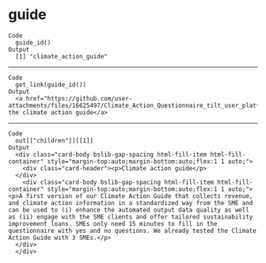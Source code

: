 # guide

    Code
      guide_id()
    Output
      [1] "climate_action_guide"

---

    Code
      get_link(guide_id())
    Output
      <a href="https://github.com/user-attachments/files/16625497/Climate_Action_Questionnaire_tilt_user_platform.xlsx">Download the climate action guide</a>

---

    Code
      out[["children"]][[1]]
    Output
      <div class="card-body bslib-gap-spacing html-fill-item html-fill-container" style="margin-top:auto;margin-bottom:auto;flex:1 1 auto;">
        <div class="card-header"><p>Climate action guide</p>
      </div>
        <div class="card-body bslib-gap-spacing html-fill-item html-fill-container" style="margin-top:auto;margin-bottom:auto;flex:1 1 auto;"><p>A first version of our Climate Action Guide that collects revenue, and climate action information in a standardized way from the SME and can be used to (i) enhance the automated output data quality as well as (ii) engage with the SME clients and offer tailored sustainability improvement loans. SMEs only need 15 minutes to fill in the questionnaire with yes and no questions. We already tested the Climate Action Guide with 3 SMEs.</p>
      </div>
      </div>

